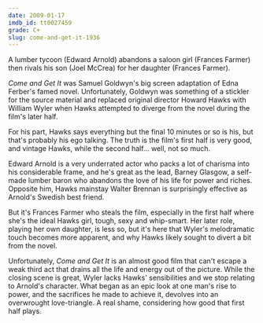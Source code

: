 ```yaml
---
date: 2009-01-17
imdb_id: tt0027459
grade: C+
slug: come-and-get-it-1936
---
```


A lumber tycoon (Edward Arnold) abandons a saloon girl (Frances Farmer) then rivals his son (Joel McCrea) for her daughter (Frances Farmer).

_Come and Get It_ was Samuel Goldwyn's big screen adaptation of Edna Ferber's famed novel. Unfortunately, Goldwyn was something of a stickler for the source material and replaced original director Howard Hawks with William Wyler when Hawks attempted to diverge from the novel during the film's later half.

For his part, Hawks says everything but the final 10 minutes or so is his, but that's probably his ego talking. The truth is the film's first half is very good, and vintage Hawks, while the second half... well, not so much.

Edward Arnold is a very underrated actor who packs a lot of charisma into his considerable frame, and he's great as the lead, Barney Glasgow, a self-made lumber baron who abandons the love of his life for power and riches. Opposite him, Hawks mainstay Walter Brennan is surprisingly effective as Arnold's Swedish best friend.

But it's Frances Farmer who steals the film, especially in the first half where she's the ideal Hawks girl, tough, sexy and whip-smart. Her later role, playing her own daughter, is less so, but it's here that Wyler's melodramatic touch becomes more apparent, and why Hawks likely sought to divert a bit from the novel.

Unfortunately, _Come and Get It_ is an almost good film that can't escape a weak third act that drains all the life and energy out of the picture. While the closing scene is great, Wyler lacks Hawks' sensibilities and we stop relating to Arnold's character. What began as an epic look at one man's rise to power, and the sacrifices he made to achieve it, devolves into an overwrought love-triangle. A real shame, considering how good that first half plays.
